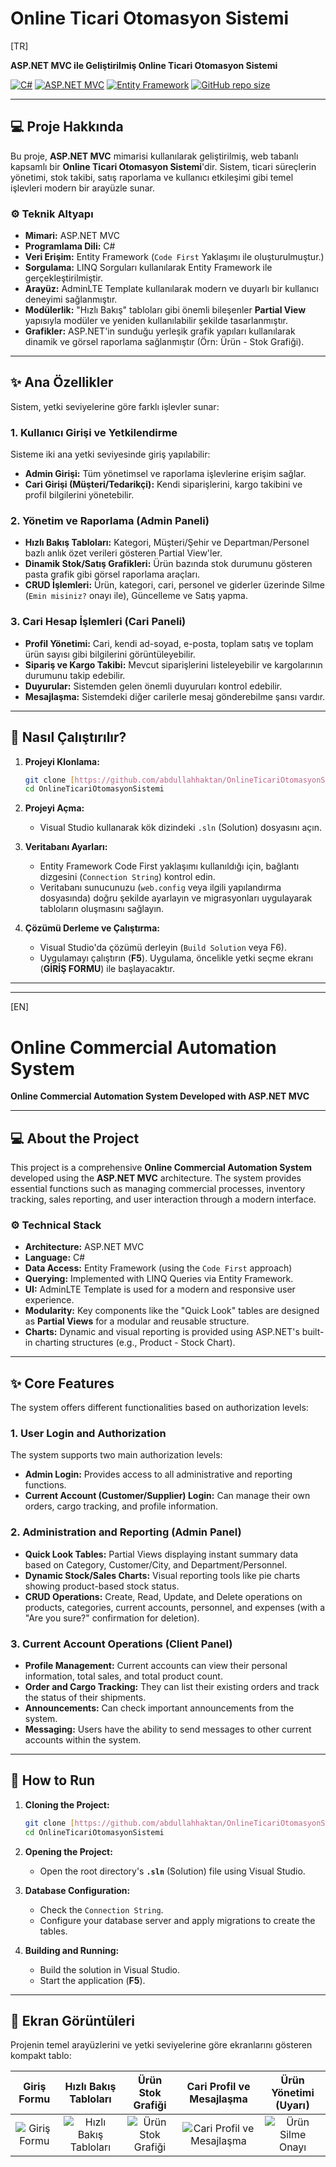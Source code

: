 # Online Ticari Otomasyon Sistemi

[TR]

**ASP.NET MVC ile Geliştirilmiş Online Ticari Otomasyon Sistemi**

[![C#](https://img.shields.io/badge/Language-C%23-blue.svg)](https://docs.microsoft.com/en-us/dotnet/csharp/)
[![ASP.NET MVC](https://img.shields.io/badge/Framework-ASP.NET%20MVC-brightgreen.svg)](https://dotnet.microsoft.com/apps/aspnet/mvc)
[![Entity Framework](https://img.shields.io/badge/ORM-Entity%20Framework-blueviolet.svg)](https://docs.microsoft.com/en-us/ef/)
[![GitHub repo size](https://img.shields.io/github/repo-size/abdullahhaktan/OnlineTicariOtomasyonSistemi)](https://github.com/abdullahhaktan/OnlineTicariOtomasyonSistemi)

---

## 💻 Proje Hakkında

Bu proje, **ASP.NET MVC** mimarisi kullanılarak geliştirilmiş, web tabanlı kapsamlı bir **Online Ticari Otomasyon Sistemi**'dir. Sistem, ticari süreçlerin yönetimi, stok takibi, satış raporlama ve kullanıcı etkileşimi gibi temel işlevleri modern bir arayüzle sunar.

### ⚙️ Teknik Altyapı

* **Mimari:** ASP.NET MVC
* **Programlama Dili:** C#
* **Veri Erişim:** Entity Framework (`Code First` Yaklaşımı ile oluşturulmuştur.)
* **Sorgulama:** LINQ Sorguları kullanılarak Entity Framework ile gerçekleştirilmiştir.
* **Arayüz:** AdminLTE Template kullanılarak modern ve duyarlı bir kullanıcı deneyimi sağlanmıştır.
* **Modülerlik:** "Hızlı Bakış" tabloları gibi önemli bileşenler **Partial View** yapısıyla modüler ve yeniden kullanılabilir şekilde tasarlanmıştır.
* **Grafikler:** ASP.NET'in sunduğu yerleşik grafik yapıları kullanılarak dinamik ve görsel raporlama sağlanmıştır (Örn: Ürün - Stok Grafiği).

---

## ✨ Ana Özellikler

Sistem, yetki seviyelerine göre farklı işlevler sunar:

### 1. Kullanıcı Girişi ve Yetkilendirme
Sisteme iki ana yetki seviyesinde giriş yapılabilir:
* **Admin Girişi:** Tüm yönetimsel ve raporlama işlevlerine erişim sağlar.
* **Cari Girişi (Müşteri/Tedarikçi):** Kendi siparişlerini, kargo takibini ve profil bilgilerini yönetebilir.

### 2. Yönetim ve Raporlama (Admin Paneli)
* **Hızlı Bakış Tabloları:** Kategori, Müşteri/Şehir ve Departman/Personel bazlı anlık özet verileri gösteren Partial View'ler.
* **Dinamik Stok/Satış Grafikleri:** Ürün bazında stok durumunu gösteren pasta grafik gibi görsel raporlama araçları.
* **CRUD İşlemleri:** Ürün, kategori, cari, personel ve giderler üzerinde Silme (`Emin misiniz?` onayı ile), Güncelleme ve Satış yapma.

### 3. Cari Hesap İşlemleri (Cari Paneli)
* **Profil Yönetimi:** Cari, kendi ad-soyad, e-posta, toplam satış ve toplam ürün sayısı gibi bilgilerini görüntüleyebilir.
* **Sipariş ve Kargo Takibi:** Mevcut siparişlerini listeleyebilir ve kargolarının durumunu takip edebilir.
* **Duyurular:** Sistemden gelen önemli duyuruları kontrol edebilir.
* **Mesajlaşma:** Sistemdeki diğer carilerle mesaj gönderebilme şansı vardır.

---

## 🚀 Nasıl Çalıştırılır?

1.  **Projeyi Klonlama:**
    ```bash
    git clone [https://github.com/abdullahhaktan/OnlineTicariOtomasyonSistemi](https://github.com/abdullahhaktan/OnlineTicariOtomasyonSistemi)
    cd OnlineTicariOtomasyonSistemi
    ```

2.  **Projeyi Açma:**
    * Visual Studio kullanarak kök dizindeki `.sln` (Solution) dosyasını açın.

3.  **Veritabanı Ayarları:**
    * Entity Framework Code First yaklaşımı kullanıldığı için, bağlantı dizgesini (`Connection String`) kontrol edin.
    * Veritabanı sunucunuzu (`web.config` veya ilgili yapılandırma dosyasında) doğru şekilde ayarlayın ve migrasyonları uygulayarak tabloların oluşmasını sağlayın.

4.  **Çözümü Derleme ve Çalıştırma:**
    * Visual Studio'da çözümü derleyin (`Build Solution` veya F6).
    * Uygulamayı çalıştırın (**F5**). Uygulama, öncelikle yetki seçme ekranı (**GİRİŞ FORMU**) ile başlayacaktır.

---
---

[EN]

# Online Commercial Automation System

**Online Commercial Automation System Developed with ASP.NET MVC**

---

## 💻 About the Project

This project is a comprehensive **Online Commercial Automation System** developed using the **ASP.NET MVC** architecture. The system provides essential functions such as managing commercial processes, inventory tracking, sales reporting, and user interaction through a modern interface.

### ⚙️ Technical Stack

* **Architecture:** ASP.NET MVC
* **Language:** C#
* **Data Access:** Entity Framework (using the `Code First` approach)
* **Querying:** Implemented with LINQ Queries via Entity Framework.
* **UI:** AdminLTE Template is used for a modern and responsive user experience.
* **Modularity:** Key components like the "Quick Look" tables are designed as **Partial Views** for a modular and reusable structure.
* **Charts:** Dynamic and visual reporting is provided using ASP.NET's built-in charting structures (e.g., Product - Stock Chart).

---

## ✨ Core Features

The system offers different functionalities based on authorization levels:

### 1. User Login and Authorization
The system supports two main authorization levels:
* **Admin Login:** Provides access to all administrative and reporting functions.
* **Current Account (Customer/Supplier) Login:** Can manage their own orders, cargo tracking, and profile information.

### 2. Administration and Reporting (Admin Panel)
* **Quick Look Tables:** Partial Views displaying instant summary data based on Category, Customer/City, and Department/Personnel.
* **Dynamic Stock/Sales Charts:** Visual reporting tools like pie charts showing product-based stock status.
* **CRUD Operations:** Create, Read, Update, and Delete operations on products, categories, current accounts, personnel, and expenses (with a "Are you sure?" confirmation for deletion).

### 3. Current Account Operations (Client Panel)
* **Profile Management:** Current accounts can view their personal information, total sales, and total product count.
* **Order and Cargo Tracking:** They can list their existing orders and track the status of their shipments.
* **Announcements:** Can check important announcements from the system.
* **Messaging:** Users have the ability to send messages to other current accounts within the system.

---

## 🚀 How to Run

1.  **Cloning the Project:**
    ```bash
    git clone [https://github.com/abdullahhaktan/OnlineTicariOtomasyonSistemi](https://github.com/abdullahhaktan/OnlineTicariOtomasyonSistemi)
    cd OnlineTicariOtomasyonSistemi
    ```

2.  **Opening the Project:**
    * Open the root directory's **`.sln`** (Solution) file using Visual Studio.

3.  **Database Configuration:**
    * Check the `Connection String`.
    * Configure your database server and apply migrations to create the tables.

4.  **Building and Running:**
    * Build the solution in Visual Studio.
    * Start the application (**F5**).

---

## 📸 Ekran Görüntüleri

Projenin temel arayüzlerini ve yetki seviyelerine göre ekranlarını gösteren kompakt tablo:

| Giriş Formu | Hızlı Bakış Tabloları | Ürün Stok Grafiği | Cari Profil ve Mesajlaşma | Ürün Yönetimi (Uyarı) |
| :---: | :---: | :---: | :---: | :---: |
| ![Giriş Formu](https://github.com/user-attachments/assets/835aa912-545b-43da-9b3a-e7a8b5b43a00) | ![Hızlı Bakış Tabloları](https://github.com/user-attachments/assets/667c8d4f-4c7a-4f89-9d79-191fae7ad7fb) | ![Ürün Stok Grafiği](https://github.com/user-attachments/assets/37487135-0917-48ba-9381-5aeca30be117) | ![Cari Profil ve Mesajlaşma](https://github.com/user-attachments/assets/7754c50e-5497-427f-b370-e86a2757902e) | ![Ürün Silme Onayı](https://github.com/user-attachments/assets/404b235f-8d79-4e32-a584-5c3e2c474b94) |
